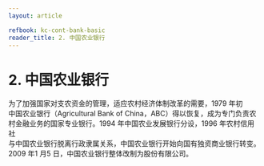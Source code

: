 ```yaml
---
layout: article

refbook: kc-cont-bank-basic
reader_title: 2. 中国农业银行
---
```


# 2. 中国农业银行

为了加强国家对支农资金的管理，适应农村经济体制改革的需要，1979 年初<br />
    中国农业银行（Agricultural Bank of China，ABC）得以恢复，成为专门负责农<br />
    村金融业务的国家专业银行。1994 年中国农业发展银行分设，1996 年农村信用社<br />
    与中国农业银行脱离行政隶属关系，中国农业银行开始向国有独资商业银行转变。<br />
  2009 年1 月5 日，中国农业银行整体改制为股份有限公司。